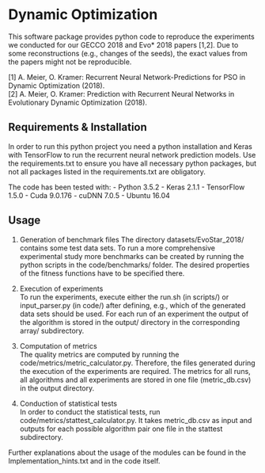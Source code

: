 

Dynamic Optimization
==================================================================================================

This software package provides python code to reproduce the experiments we conducted for our GECCO 2018 and Evo* 2018 papers [1,2]. Due to some reconstructions (e.g., changes of the seeds), the exact values from the papers might not be reproducible.

[1] A. Meier, O. Kramer: Recurrent Neural Network-Predictions for PSO in Dynamic Optimization (2018).  
[2] A. Meier, O. Kramer: Prediction with Recurrent Neural Networks in Evolutionary Dynamic Optimization (2018).

## Requirements & Installation
In order to run this python project you need a python installation and Keras with TensorFlow to run the recurrent neural network prediction models. Use the requirements.txt to ensure you have all necessary python packages, but not all packages listed in the requirements.txt are obligatory.

The code has been tested with:
    - Python 3.5.2
    - Keras 2.1.1
    - TensorFlow 1.5.0
    - Cuda 9.0.176
    - cuDNN 7.0.5
    - Ubuntu 16.04

## Usage

1. Generation of benchmark files
The directory datasets/EvoStar_2018/ contains some test data sets. To run a more comprehensive experimental study more benchmarks can be created by running the python scripts in the code/benchmarks/ folder. The desired properties of the fitness functions have to be specified there.
    
2. Execution of experiments    
To run the experiments, execute either the run.sh (in scripts/) or input_parser.py (in code/) after defining, e.g., which of the generated data sets should be used. For each run of an experiment the output of the algorithm is stored in the output/ directory in the corresponding array/ subdirectory.

3. Computation of metrics  
The quality metrics are computed by running the code/metrics/metric_calculator.py. Therefore, the files generated during the execution of the experiments are required. The metrics for all runs, all algorithms and all experiments are stored in one file (metric_db.csv) in the output directory.

4. Conduction of statistical tests  
In order to conduct the statistical tests, run code/metrics/stattest_calculator.py. It takes metric_db.csv as input and outputs for each possible algorithm pair one file in the stattest subdirectory.

Further explanations about the usage of the modules can be found in the Implementation_hints.txt and in the code itself.
